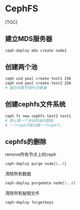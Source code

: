 # CephFS

[TOC]

## 建立MDS服务器

```bash
ceph-deploy mds create node1
```

## 创建两个池

```bash
ceph osd pool create test1 256
ceph osd pool create test2 256
# 最后的数字是PG的数量
```

## 创建cephfs文件系统

```bash
ceph fs new cephfs test2 test1
# 默认第一个池会存储元数据
# 一个ceph只能创建一个cephfs
```

## cephfs的删除

remove所有节点上的ceph

```bash
ceph-deploy purge node{1..4}
```

清除所有数据

```bash
ceph-deploy purgedata node{1..4}
```

清除所有秘钥文件

```bash
ceph-deploy forgetkeys
```
